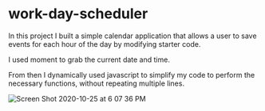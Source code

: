 # work-day-scheduler

In this project I built a simple calendar application that allows a user to save events for each hour of the day by modifying starter code.

I used moment to grab the current date and time. 

From then I dynamically used javascript to simplify my code to perform the necessary functions, without repeating multiple lines. 

![Screen Shot 2020-10-25 at 6 07 36 PM](https://user-images.githubusercontent.com/52182873/97122658-090f7400-16ed-11eb-8f60-0c4518d278e3.png)
